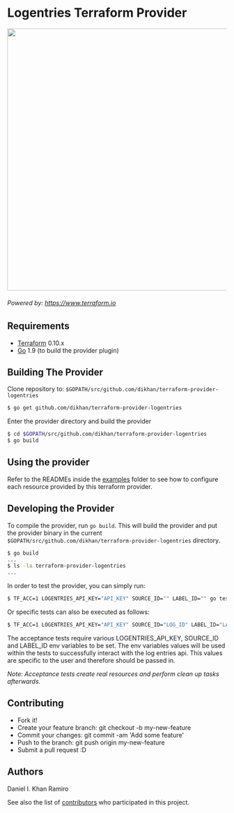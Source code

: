 Logentries Terraform Provider
=============================

<img src="https://cdn.rawgit.com/hashicorp/terraform-website/master/content/source/assets/images/logo-hashicorp.svg" width="600px">

###### Powered by: https://www.terraform.io

Requirements
------------

-	[Terraform](https://www.terraform.io/downloads.html) 0.10.x
-	[Go](https://golang.org/doc/install) 1.9 (to build the provider plugin)

Building The Provider
---------------------

Clone repository to: `$GOPATH/src/github.com/dikhan/terraform-provider-logentries`

```sh
$ go get github.com/dikhan/terraform-provider-logentries
```

Enter the provider directory and build the provider

```sh
$ cd $GOPATH/src/github.com/dikhan/terraform-provider-logentries
$ go build
```

Using the provider
------------------

Refer to the READMEs inside the [examples](https://github.com/dikhan/terraform-provider-logentries/examples) folder to 
see how to configure each resource provided by this terraform provider. 

Developing the Provider
-----------------------

To compile the provider, run `go build`. This will build the provider and put the provider binary in the current
`$GOPATH/src/github.com/dikhan/terraform-provider-logentries` directory.

```sh
$ go build
...
$ ls -la terraform-provider-logentries
...
```

In order to test the provider, you can simply run:

```sh
$ TF_ACC=1 LOGENTRIES_API_KEY="API_KEY" SOURCE_ID="" LABEL_ID="" go test $(go list ./...) -timeout 120m
```

Or specific tests can also be executed as follows:

```sh
$ TF_ACC=1 LOGENTRIES_API_KEY="API_KEY" SOURCE_ID="LOG_ID" LABEL_ID="LABEL_ID" go test github.com/dikhan/terraform-provider-logentries/logentries -run  ^TestAccLogentriesTags_Create$ -timeout 120m -v
```

The acceptance tests require various LOGENTRIES_API_KEY, SOURCE_ID and LABEL_ID env variables to be set. The env variables
values will be used within the tests to successfully interact with the log entries api. This values are specific to the
user and therefore should be passed in.

*Note: Acceptance tests create real resources and perform clean up tasks afterwards.*

Contributing
------------

- Fork it!
- Create your feature branch: git checkout -b my-new-feature
- Commit your changes: git commit -am 'Add some feature'
- Push to the branch: git push origin my-new-feature
- Submit a pull request :D

Authors
-------

Daniel I. Khan Ramiro

See also the list of [contributors](https://github.com/dikhan/terraform-provider-logentries/graphs/contributors) who 
participated in this project.